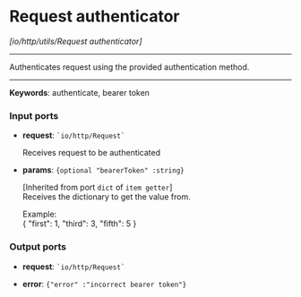 # Request authenticator

_[io/http/utils/Request authenticator]_

---

Authenticates request using the provided authentication method.  

---

__Keywords__: authenticate, bearer token

### Input ports

* __request__: `` `io/http/Request` ``

    Receives request to be authenticated  


* __params__: ` {optional "bearerToken" :string} `

    [Inherited from port `dict` of `item getter`]   
    Receives the dictionary to get the value from.  
      
    Example:  
    { "first": 1, "third": 3, "fifth": 5 }  

### Output ports

* __request__: `` `io/http/Request` ``


* __error__: ` {"error" :"incorrect bearer token"} `


